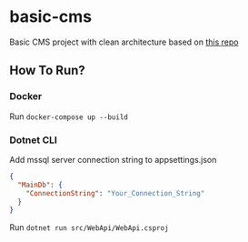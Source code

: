 # basic-cms
Basic CMS project with clean architecture based on [this repo](https://github.com/jasontaylordev/CleanArchitecture)

## How To Run?

### Docker
Run `docker-compose up --build`

### Dotnet CLI
Add mssql server connection string to appsettings.json

```json
{
  "MainDb": {
    "ConnectionString": "Your_Connection_String"
  }
}
```

Run `dotnet run src/WebApi/WebApi.csproj`
